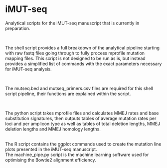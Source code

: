 # iMUT-seq
Analytical scripts for the iMUT-seq manuscript that is currently in preparation.

<br>

The shell script provides a full breakdown of the analytical pipeline starting with raw fastq files going through to fully process mprofile mutation mapping files. 
This script is not designed to be run as is, but instead provides a simplified list of commands with the exact parameters necessary for iMUT-seq analysis.

<br>

The mutseq.bed and mutseq_primers.csv files are required for this shell script pipeline, their functions are explained within the script.

<br>

The python script takes mprofile files and calculates MMEJ rates and base substitution signatures, then outputs tables of average mutation rates per loci and per amplicon type as well as tables of total deletion lengths, MMEJ deletion lengths and MMEJ homology lengths.

<br>
The R script contains the ggplot commands used to create the mutation line plots presented in the iMUT-seq manuscript.

<br>
The machine_pipe.py script is the machine learning software used for optimising the Bowtie2 alignment efficiency. 
